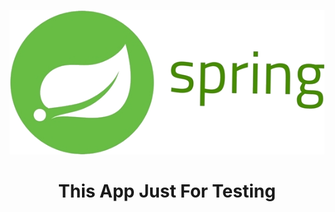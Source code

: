 ![spring](frontend-ui/static/images/spring1.png)

<h1 align="center">This App Just For Testing</h1>

